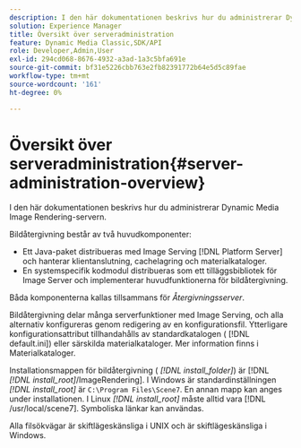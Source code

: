 ```yaml
---
description: I den här dokumentationen beskrivs hur du administrerar Dynamic Media Image Rendering-servern.
solution: Experience Manager
title: Översikt över serveradministration
feature: Dynamic Media Classic,SDK/API
role: Developer,Admin,User
exl-id: 294cd068-8676-4932-a3ad-1a3c5bfa691e
source-git-commit: bf31e5226cbb763e2fb82391772b64e5d5c89fae
workflow-type: tm+mt
source-wordcount: '161'
ht-degree: 0%

---
```


# Översikt över serveradministration{#server-administration-overview}

I den här dokumentationen beskrivs hur du administrerar Dynamic Media Image Rendering-servern.

Bildåtergivning består av två huvudkomponenter:

* Ett Java-paket distribueras med Image Serving [!DNL Platform Server] och hanterar klientanslutning, cachelagring och materialkataloger.
* En systemspecifik kodmodul distribueras som ett tilläggsbibliotek för Image Server och implementerar huvudfunktionerna för bildåtergivning.

Båda komponenterna kallas tillsammans för *Återgivningsserver*.

Bildåtergivning delar många serverfunktioner med Image Serving, och alla alternativ konfigureras genom redigering av en konfigurationsfil. Ytterligare konfigurationsattribut tillhandahålls av standardkatalogen ( [!DNL default.ini]) eller särskilda materialkataloger. Mer information finns i Materialkataloger.

Installationsmappen för bildåtergivning ( *[!DNL install_folder]*) är [!DNL *[!DNL install_root]*/ImageRendering]. I Windows är standardinställningen *[!DNL install_root]* är `C:\Program Files\Scene7`. En annan mapp kan anges under installationen. I Linux *[!DNL install_root]* måste alltid vara [!DNL /usr/local/scene7]. Symboliska länkar kan användas.

Alla filsökvägar är skiftlägeskänsliga i UNIX och är skiftlägeskänsliga i Windows.

